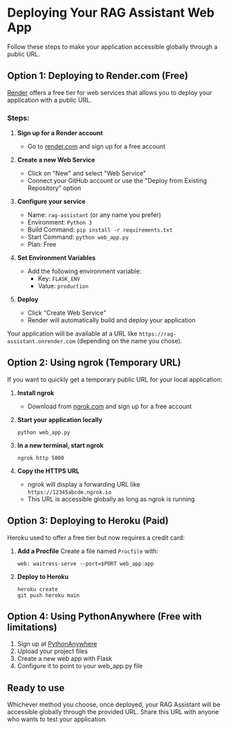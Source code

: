 # Deploying Your RAG Assistant Web App

Follow these steps to make your application accessible globally through a public URL.

## Option 1: Deploying to Render.com (Free)

[Render](https://render.com/) offers a free tier for web services that allows you to deploy your application with a public URL.

### Steps:

1. **Sign up for a Render account**
   - Go to [render.com](https://render.com/) and sign up for a free account

2. **Create a new Web Service**
   - Click on "New" and select "Web Service"
   - Connect your GitHub account or use the "Deploy from Existing Repository" option

3. **Configure your service**
   - Name: `rag-assistant` (or any name you prefer)
   - Environment: `Python 3`
   - Build Command: `pip install -r requirements.txt`
   - Start Command: `python web_app.py`
   - Plan: Free

4. **Set Environment Variables**
   - Add the following environment variable:
     - Key: `FLASK_ENV`
     - Value: `production`

5. **Deploy**
   - Click "Create Web Service"
   - Render will automatically build and deploy your application

Your application will be available at a URL like `https://rag-assistant.onrender.com` (depending on the name you chose).

## Option 2: Using ngrok (Temporary URL)

If you want to quickly get a temporary public URL for your local application:

1. **Install ngrok**
   - Download from [ngrok.com](https://ngrok.com/) and sign up for a free account

2. **Start your application locally**
   ```
   python web_app.py
   ```

3. **In a new terminal, start ngrok**
   ```
   ngrok http 5000
   ```

4. **Copy the HTTPS URL**
   - ngrok will display a forwarding URL like `https://12345abcde.ngrok.io`
   - This URL is accessible globally as long as ngrok is running

## Option 3: Deploying to Heroku (Paid)

Heroku used to offer a free tier but now requires a credit card:

1. **Add a Procfile**
   Create a file named `Procfile` with:
   ```
   web: waitress-serve --port=$PORT web_app:app
   ```

2. **Deploy to Heroku**
   ```
   heroku create
   git push heroku main
   ```

## Option 4: Using PythonAnywhere (Free with limitations)

1. Sign up at [PythonAnywhere](https://www.pythonanywhere.com/)
2. Upload your project files
3. Create a new web app with Flask
4. Configure it to point to your web_app.py file

## Ready to use

Whichever method you choose, once deployed, your RAG Assistant will be accessible globally through the provided URL. Share this URL with anyone who wants to test your application. 